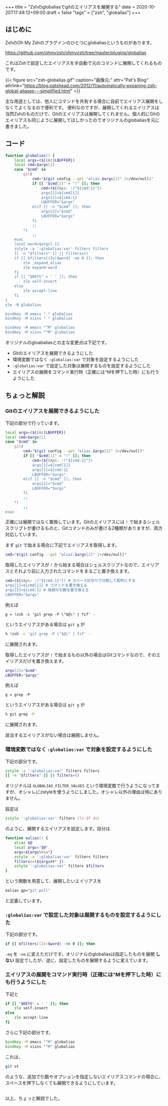 +++
title = "Zshのglobaliasでgitのエイリアスを展開する"
date = 2020-10-20T17:48:12+09:00
draft = false
"tags" = ["zsh", "globalias"]
+++

## はじめに

ZshのOh My Zshのプラグインのひとつにglobaliasというものがあります。

https://github.com/ohmyzsh/ohmyzsh/tree/master/plugins/globalias

これはZshで設定したエイリアスを半自動で元のコマンドに展開してくれるものです。

{{< figure src="zsh-globalias.gif" caption="画像元:" attr="Pat's Blog" attrlink="https://blog.patshead.com/2012/11/automatically-expaning-zsh-global-aliases---simplified.html" >}}

主な用途としては、他人にコマンドを共有する場合に自前でエイリアス展開をしなくてよくなるので便利です。
便利なのですが、展開してくれるエイリアスは当然Zshのものだけで、Gitのエイリアスは展開してくれません。個人的にGitのエイリアスも同じように展開してほしかったのでオリジナルのglobaliasを元に書きました。

## コード

```zsh
function globalias() {
    local args=(${(Az)LBUFFER})
    local cmd=$args[1]
    case "$cmd" in
        git)
            cmd="$(git config --get "alias.$args[2]" 2>/dev/null)"
            if [[ "$cmd[1]" = "!" ]]; then
                cmd=(${(Aps: :)"${cmd:1}"})
                args[1]=${cmd[1]}
                args[2]=${cmd:1}
                LBUFFER="$args"
            elif [[ -n "$cmd" ]]; then
                args[2]="$cmd"
                LBUFFER="$args"
            fi
            ;;
        *)
            ;;
    esac
    local word=$args[-1]
    zstyle -a ':globalias:var' filters filters
    [[ -n "$filters" ]] || filters=()
    if [[ $filters[(Ie)$word] -ne 0 ]]; then
        zle _expand_alias
        zle expand-word
    fi
    if [[ "$KEYS" = ' ' ]]; then
        zle self-insert
    else
        zle accept-line
    fi
}
zle -N globalias

bindkey -M emacs " " globalias
bindkey -M viins " " globalias

bindkey -M emacs "^M" globalias
bindkey -M viins "^M" globalias
```

オリジナルのgloabaliasとの主な変更点は下記です。

- Gitのエイリアスを展開できるようにした
- 環境変数ではなく `:globalias:var` で対象を設定するようにした
- `:globalias:var` で設定した対象は展開するものを設定するようにした
- エイリアスの展開をコマンド実行時（正確には^Mを押下した時）にも行うようにした

## ちょっと解説

### Gitのエイリアスを展開できるようにした

下記の部分で行っています。

```zsh
local args=(${(Az)LBUFFER})
local cmd=$args[1]
case "$cmd" in
    git)
        cmd="$(git config --get "alias.$args[2]" 2>/dev/null)"
        if [[ "$cmd[1]" = "!" ]]; then
            cmd=(${(Aps: :)"${cmd:1}"})
            args[1]=${cmd[1]}
            args[2]=${cmd:1}
            LBUFFER="$args"
        elif [[ -n "$cmd" ]]; then
            args[2]="$cmd"
            LBUFFER="$args"
        fi
        ;;
    *)
        ;;
esac
```

正確には展開ではなく置換しています。Gitのエイリアスには `!` で始まるシェルスクリプトが書けるものと、Gitコマンドのみが書ける2種類がありますが、両方対応しています。

まず `git` で始まる場合に下記でエイリアスを取得します。

```zsh
cmd="$(git config --get "alias.$args[2]" 2>/dev/null)"
```

取得したエイリアスが `!` から始まる場合はシェルスクリプトなので、エイリアスとそれより前に入力されたコマンドをまるごと置き換えます。

```zsh
cmd=(${(Aps: :)"${cmd:1}"}) # スペース区切りで分割して配列にする
args[1]=${cmd[1]} # コマンドを置き換える
args[2]=${cmd:1} # 後続の引数を置き換える
LBUFFER="$args"
```

例えば

```git
g = !zsh -c 'git grep -P \"$@\" | fzf' -
```

というエイリアスがある場合は `git g` が

```zsh
% !zsh -c 'git grep -P \"$@\" | fzf' -
```

に展開されます。

取得したエイリアスが `!` で始まるもの以外の場合はGitコマンドなので、そのエイリアスだけを置き換えます。

```zsh
args[2]="$cmd"
LBUFFER="$args"
```

例えば

```git
g = grep -P
```

というエイリアスがある場合は `git g` が

```zsh
% git grep -P
```

に展開されます。

該当するエイリアスがない場合は展開しません。

### 環境変数ではなく `:globalias:var` で対象を設定するようにした

下記の部分です。

```zsh
zstyle -a ':globalias:var' filters filters
[[ -n "$filters" ]] || filters=()
```

オリジナルは `GLOBALIAS_FILTER_VALUES` という環境変数で行うようになってますが、オシャレにzstyleを使うようにしました。オシャレ以外の理由は特にありません。

設定は

```zsh
zstyle ':globalias:var' filters (ls df du)
```

のように、展開するエイリアスを設定します。自分は

```zsh
function ealias() {
    alias $@
    local args="$@"
    args=${args%%\=*}
    zstyle -a ':globalias:var' filters filters
    filters+=(${args##* })
    zstyle ':globalias:var' filters $filters
}
```

という関数を用意して、展開したいエイリアスを

```zsh
ealias gp="git pull"
```

と定義しています。

### `:globalias:var` で設定した対象は展開するものを設定するようにした

下記の部分です。

```zsh
if [[ $filters[(Ie)$word] -ne 0 ]]; then
```

`-eq` を `-ne` に変えただけです。オリジナルのglobaliasは指定したものを展開 **しない** 設定でしたが、逆に、設定したものを展開するように変えています。

### エイリアスの展開をコマンド実行時（正確には^Mを押下した時）にも行うようにした

下記と

```zsh
if [[ "$KEYS" = ' ' ]]; then
    zle self-insert
else
    zle accept-line
fi
```

さらに下記の部分です。

```zsh
bindkey -M emacs "^M" globalias
bindkey -M viins "^M" globalias
```

これは、

```zsh
git st
```

のような、追加で引数やオプションを指定しないエイリアスコマンドの場合に、スペースを押下しなくても展開できるようにしています。

##

以上、ちょっと解説でした。

